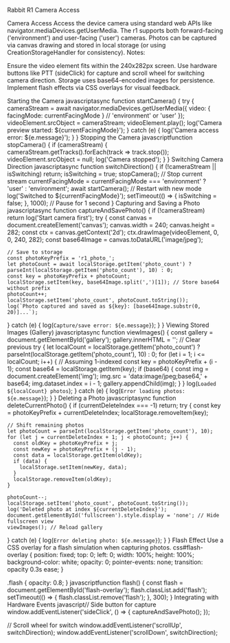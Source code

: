 
Rabbit R1 Camera Access


 Camera Access
Access the device camera using standard web APIs like navigator.mediaDevices.getUserMedia. The r1 supports both forward-facing ('environment') and user-facing ('user') cameras. Photos can be captured via canvas drawing and stored in local storage (or using CreationStorageHandler for consistency).
Notes:

Ensure the video element fits within the 240x282px screen.
Use hardware buttons like PTT (sideClick) for capture and scroll wheel for switching camera direction.
Storage uses base64-encoded images for persistence.
Implement flash effects via CSS overlays for visual feedback.

Starting the Camera
javascriptasync function startCamera() {
  try {
    cameraStream = await navigator.mediaDevices.getUserMedia({
      video: { facingMode: currentFacingMode } // 'environment' or 'user'
    });
    videoElement.srcObject = cameraStream;
    videoElement.play();
    log('Camera preview started: ${currentFacingMode}');
  } catch (e) {
    log('Camera access error: ${e.message}');
  }
}
Stopping the Camera
javascriptfunction stopCamera() {
  if (cameraStream) {
    cameraStream.getTracks().forEach(track => track.stop());
    videoElement.srcObject = null;
    log('Camera stopped');
  }
}
Switching Camera Direction
javascriptasync function switchDirection() {
  if (!cameraStream || isSwitching) return;
  isSwitching = true;
  stopCamera(); // Stop current stream
  currentFacingMode = currentFacingMode === 'environment' ? 'user' : 'environment';
  await startCamera(); // Restart with new mode
  log('Switched to ${currentFacingMode}');
  setTimeout(() => { isSwitching = false; }, 1000); // Pause for 1 second
}
Capturing and Saving a Photo
javascriptasync function captureAndSavePhoto() {
  if (!cameraStream) return log('Start camera first');
  try {
    const canvas = document.createElement('canvas');
    canvas.width = 240;
    canvas.height = 282;
    const ctx = canvas.getContext('2d');
    ctx.drawImage(videoElement, 0, 0, 240, 282);
    const base64Image = canvas.toDataURL('image/jpeg');

    // Save to storage
    const photoKeyPrefix = 'r1_photo_';
    let photoCount = await localStorage.getItem('photo_count') ? parseInt(localStorage.getItem('photo_count'), 10) : 0;
    const key = photoKeyPrefix + photoCount;
    localStorage.setItem(key, base64Image.split(',')[1]); // Store base64 without prefix
    photoCount++;
    localStorage.setItem('photo_count', photoCount.toString());
    log(`Photo captured and saved as ${key}: [base64Image.substr(0, 20)]...`);
  } catch (e) {
    log(`Capture/save error: ${e.message}`);
  }
}
Viewing Stored Images (Gallery)
javascriptasync function viewImages() {
  const gallery = document.getElementById('gallery');
  gallery.innerHTML = ''; // Clear previous
  try {
    let localCount = localStorage.getItem('photo_count') ? parseInt(localStorage.getItem('photo_count'), 10) : 0;
    for (let i = 1; i <= localCount; i++) { // Assuming 1-indexed
      const key = photoKeyPrefix + (i - 1);
      const base64 = localStorage.getItem(key);
      if (base64) {
        const img = document.createElement('img');
        img.src = 'data:image/jpeg;base64,' + base64;
        img.dataset.index = i - 1;
        gallery.appendChild(img);
      }
    }
    log(`Loaded ${localCount} photos`);
  } catch (e) {
    log(`Error loading photos: ${e.message}`);
  }
}
Deleting a Photo
javascriptasync function deleteCurrentPhoto() {
  if (currentDeleteIndex === -1) return;
  try {
    const key = photoKeyPrefix + currentDeleteIndex;
    localStorage.removeItem(key);

    // Shift remaining photos
    let photoCount = parseInt(localStorage.getItem('photo_count'), 10);
    for (let j = currentDeleteIndex + 1; j < photoCount; j++) {
      const oldKey = photoKeyPrefix + j;
      const newKey = photoKeyPrefix + (j - 1);
      const data = localStorage.getItem(oldKey);
      if (data) {
        localStorage.setItem(newKey, data);
      }
      localStorage.removeItem(oldKey);
    }

    photoCount--;
    localStorage.setItem('photo_count', photoCount.toString());
    log('Deleted photo at index ${currentDeleteIndex}');
    document.getElementById('fullscreen').style.display = 'none'; // Hide fullscreen view
    viewImages(); // Reload gallery
  } catch (e) {
    log(`Error deleting photo: ${e.message}`);
  }
}
Flash Effect
Use a CSS overlay for a flash simulation when capturing photos.
css#flash-overlay {
  position: fixed;
  top: 0;
  left: 0;
  width: 100%;
  height: 100%;
  background-color: white;
  opacity: 0;
  pointer-events: none;
  transition: opacity 0.3s ease;
}

.flash {
  opacity: 0.8;
}
javascriptfunction flash() {
  const flash = document.getElementById('flash-overlay');
  flash.classList.add('flash');
  setTimeout(() => {
    flash.classList.remove('flash');
  }, 300);
}
Integrating with Hardware Events
javascript// Side button for capture
window.addEventListener('sideClick', () => {
  captureAndSavePhoto();
});

// Scroll wheel for switch
window.addEventListener('scrollUp', switchDirection);
window.addEventListener('scrollDown', switchDirection);